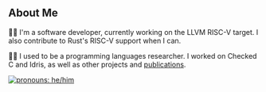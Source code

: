 ## About Me

👨‍💻 I'm a software developer, currently working on the LLVM RISC-V target. I also contribute to Rust's RISC-V support when I can.

👨‍🏫 I used to be a programming languages researcher. I worked on Checked C and Idris, as well as other projects and [publications](https://lenary.co.uk/publications/).

[![pronouns: he/him](https://img.shields.io/badge/pronouns-he%2Fhim-blue)](http://pronoun.is/he "pronouns: he/him")
